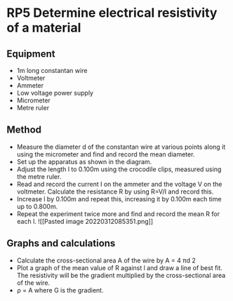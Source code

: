# RP5 Determine electrical resistivity of a material

## Equipment
- 1m long constantan wire 
- Voltmeter 
- Ammeter 
- Low voltage power supply 
- Micrometer 
- Metre ruler

## Method
- Measure the diameter d of the constantan wire at various points along it using the micrometer and find and record the mean diameter. 
- Set up the apparatus as shown in the diagram. 
- Adjust the length l to 0.100m using the crocodile clips, measured using the metre ruler. 
- Read and record the current I on the ammeter and the voltage V on the voltmeter. Calculate the resistance R by using R=V/I and record this. 
- Increase l by 0.100m and repeat this, increasing it by 0.100m each time up to 0.800m. 
- Repeat the experiment twice more and find and record the mean R for each l.
![[Pasted image 20220312085351.png]]

## Graphs and calculations
- Calculate the cross-sectional area A of the wire by A = 4 πd 2 
- Plot a graph of the mean value of R against l and draw a line of best fit. The resistivity will be the gradient multiplied by the cross-sectional area of the wire. 
- ρ = A where G is the gradient.
